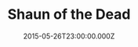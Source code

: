 ---
title: "Shaun of the Dead"
year: 2004
date: 2015-05-26T23:00:00.000Z
permalink: /almanac/movies/2015-05-27-shaun-of-the-dead/index.html
rating: 3
---